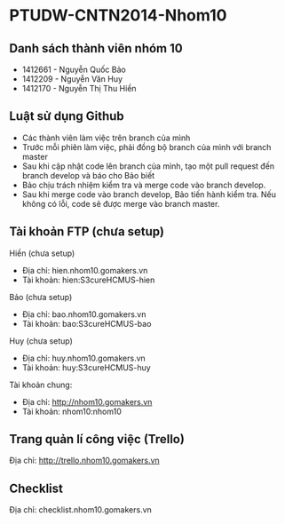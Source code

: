 # PTUDW-CNTN2014-Nhom10
## Danh sách thành viên nhóm 10
* 1412661 - Nguyễn Quốc Bảo
* 1412209 - Nguyễn Văn Huy
* 1412170 - Nguyễn Thị Thu Hiền

## Luật sử dụng Github
* Các thành viên làm việc trên branch của mình
* Trước mỗi phiên làm việc, phải đồng bộ branch của mình với branch master
* Sau khi cập nhật code lên branch của mình, tạo một pull request đến branch develop và báo cho Bảo biết
* Bảo chịu trách nhiệm kiểm tra và merge code vào branch develop.
* Sau khi merge code vào branch develop, Bảo tiến hành kiểm tra. Nếu không có lỗi, code sẽ được merge vào branch master.

## Tài khoản FTP (chưa setup)
Hiền (chưa setup)
* Địa chỉ: hien.nhom10.gomakers.vn
* Tài khoản: hien:S3cureHCMUS-hien

Bảo (chưa setup)
* Địa chỉ: bao.nhom10.gomakers.vn
* Tài khoản: bao:S3cureHCMUS-bao

Huy (chưa setup)
* Địa chỉ: huy.nhom10.gomakers.vn
* Tài khoản: huy:S3cureHCMUS-huy

Tài khoản chung:
* Địa chỉ: http://nhom10.gomakers.vn
* Tài khoản: nhom10:nhom10

## Trang quản lí công việc (Trello)
Địa chỉ: http://trello.nhom10.gomakers.vn

## Checklist
Địa chỉ: checklist.nhom10.gomakers.vn
